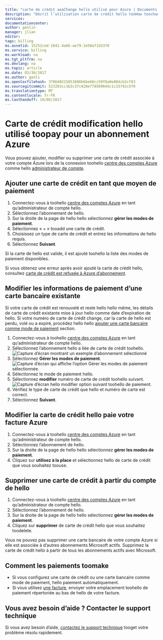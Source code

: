 ```yaml
---
title: "carte de crédit aaaChange hello utilisé pour Azure | Documents Microsoft"
description: "Décrit l’utilisation carte de crédit hello tooHow toochange toopay pour un abonnement Azure"
services: 
documentationcenter: 
author: genlin
manager: jlian
editor: 
tags: billing
ms.assetid: 15252ced-1841-4a66-ae79-2e58af1d3370
ms.service: billing
ms.workload: na
ms.tgt_pltfrm: na
ms.devlang: na
ms.topic: article
ms.date: 03/30/2017
ms.author: genli
ms.openlocfilehash: 378640215853886b6be68cc59f8a0e88dcb2cf83
ms.sourcegitcommit: 523283cc1b3c37c428e77850964dc1c33742c5f0
ms.translationtype: MT
ms.contentlocale: fr-FR
ms.lasthandoff: 10/06/2017
---
```

# <a name="change-hello-credit-card-used-toopay-for-an-azure-subscription"></a>Carte de crédit modification hello utilisé toopay pour un abonnement Azure
Vous pouvez ajouter, modifier ou supprimer une carte de crédit associée à votre compte Azure lors de la connexion toohello [centre des comptes Azure](https://account.windowsazure.com/Subscriptions) comme hello [administrateur de compte](billing-subscription-transfer.md#whoisaa). 
 
<a id="addcard"></a>
## <a name="add-a-credit-card-as-a-payment-method"></a>Ajouter une carte de crédit en tant que moyen de paiement

1. Connectez-vous à toohello [centre des comptes Azure](https://account.windowsazure.com/Subscriptions) en tant qu’administrateur de compte hello.
2. Sélectionnez l’abonnement de hello.
3. Sur la droite de la page de hello hello sélectionnez **gérer les modes de paiement**.
4. Sélectionnez « + » tooadd une carte de crédit.
5. Choisissez un type de carte de crédit et entrez les informations de hello requis.
6. Sélectionnez **Suivant**. 

Si la carte de hello est valide, il est ajouté toohello la liste des modes de paiement disponibles.

Si vous obtenez une erreur après avoir ajouté la carte de crédit hello, consultez [carte de crédit est refusée à Azure d’abonnement](billing-credit-card-fails-during-azure-sign-up.md).

## <a name="edit-payment-information-for-an-existing-credit-card"></a>Modifier les informations de paiement d’une carte bancaire existante
  Si votre carte de crédit est renouvelé et reste hello hello même, les détails de carte de crédit existante mise à jour hello comme date d’expiration de hello. Si votre numéro de carte de crédit change, car la carte de hello est perdu, volé ou a expiré, procédez hello hello [ajouter une carte bancaire comme mode de paiement](#addcard) section. 

1. Connectez-vous à toohello [centre des comptes Azure](https://account.windowsazure.com/Subscriptions) en tant qu’administrateur de compte hello.
2. Sélectionnez l’abonnement hello a liée de carte de crédit toohello.</br> ![Capture d’écran montrant un exemple d’abonnement sélectionné](./media/billing-how-to-change-credit-card/selectsub.png)
3. Sélectionnez **Gérer les modes de paiement**.</br> ![Capture d’écran qui affiche l’option Gérer les modes de paiement sélectionnée.](./media/billing-how-to-change-credit-card/changesub_new.png)
4. Sélectionnez le mode de paiement hello.
5. Sélectionnez **modifier** numéro de carte de crédit toohello suivant.</br> ![Capture d’écran hello modifier option suivant toohello de paiement.](./media/billing-how-to-change-credit-card/editcard_new.png)
6. Vérifiez le type de carte de crédit que hello et numéro de carte est correct.
7. Sélectionnez **Suivant**.

## <a name="change-hello-credit-card-that-pays-your-azure-bill"></a>Modifier la carte de crédit hello paie votre facture Azure

1. Connectez-vous à toohello [centre des comptes Azure](https://account.windowsazure.com/Subscriptions) en tant qu’administrateur de compte hello.
2. Sélectionnez l’abonnement de hello.
3. Sur la droite de la page de hello hello sélectionnez **gérer les modes de paiement**.
4. Cliquez sur **utilisez à la place** et sélectionnez hello de carte de crédit que vous souhaitez toouse.

## <a name="remove-a-credit-card-from-hello-account"></a>Supprimer une carte de crédit à partir du compte de hello
1. Connectez-vous à toohello [centre des comptes Azure](https://account.windowsazure.com/Subscriptions) en tant qu’administrateur de compte hello.
2. Sélectionnez l’abonnement de hello.
3. Sur la droite de la page de hello hello sélectionnez **gérer les modes de paiement**.
4. Cliquez sur **supprimer** de carte de crédit hello que vous souhaitez toodelete.

Vous ne pouvez pas supprimer une carte bancaire de votre compte Azure si elle est associée à d’autres abonnements Microsoft actifs. Supprimez la carte de crédit hello à partir de tous les abonnements actifs avec Microsoft.

##  <a name="how-toomake-payments"></a>Comment les paiements toomake

* Si vous configurez une carte de crédit ou une carte bancaire comme mode de paiement, hello paiement automatiquement.
* Si vous utilisez [une facture](https://azure.microsoft.com/pricing/invoicing/), envoyer votre emplacement toohello de paiement répertoriée au bas de hello de votre facture.

## <a name="need-help-contact-support"></a>Vous avez besoin d’aide ? Contacter le support technique

Si vous avez besoin d’aide, [contactez le support technique](https://portal.azure.com/?#blade/Microsoft_Azure_Support/HelpAndSupportBlade) tooget votre problème résolu rapidement.

